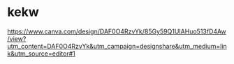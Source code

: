 # kekw

https://www.canva.com/design/DAF0O4RzvYk/85Gy59Q1UIAHuo513fD4Aw/view?utm_content=DAF0O4RzvYk&utm_campaign=designshare&utm_medium=link&utm_source=editor#1
